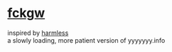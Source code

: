 # [fckgw](https://fckgw.herokuapp.com/)

inspired by [harmless](https://harmless.herokuapp.com/)      
a slowly loading, more patient version of yyyyyyy.info

